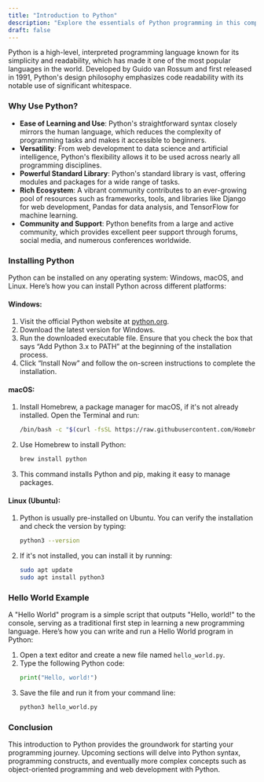 ```yaml
---
title: "Introduction to Python"
description: "Explore the essentials of Python programming in this comprehensive introduction. Discover why Python is favored for its simplicity and versatility across many disciplines, learn how to install it on different operating systems, and write your first Python program."
draft: false
---
```


Python is a high-level, interpreted programming language known for its simplicity and readability, which has made it one of the most popular languages in the world. Developed by Guido van Rossum and first released in 1991, Python's design philosophy emphasizes code readability with its notable use of significant whitespace.

### Why Use Python?

- **Ease of Learning and Use**: Python's straightforward syntax closely mirrors the human language, which reduces the complexity of programming tasks and makes it accessible to beginners.
- **Versatility**: From web development to data science and artificial intelligence, Python's flexibility allows it to be used across nearly all programming disciplines.
- **Powerful Standard Library**: Python's standard library is vast, offering modules and packages for a wide range of tasks.
- **Rich Ecosystem**: A vibrant community contributes to an ever-growing pool of resources such as frameworks, tools, and libraries like Django for web development, Pandas for data analysis, and TensorFlow for machine learning.
- **Community and Support**: Python benefits from a large and active community, which provides excellent peer support through forums, social media, and numerous conferences worldwide.

### Installing Python

Python can be installed on any operating system: Windows, macOS, and Linux. Here’s how you can install Python across different platforms:

#### Windows:
1. Visit the official Python website at [python.org](https://www.python.org/downloads/).
2. Download the latest version for Windows.
3. Run the downloaded executable file. Ensure that you check the box that says “Add Python 3.x to PATH” at the beginning of the installation process.
4. Click “Install Now” and follow the on-screen instructions to complete the installation.

#### macOS:
1. Install Homebrew, a package manager for macOS, if it's not already installed. Open the Terminal and run:
   ```bash
   /bin/bash -c "$(curl -fsSL https://raw.githubusercontent.com/Homebrew/install/HEAD/install.sh)"
   ```
2. Use Homebrew to install Python:
   ```bash
   brew install python
   ```
3. This command installs Python and pip, making it easy to manage packages.

#### Linux (Ubuntu):
1. Python is usually pre-installed on Ubuntu. You can verify the installation and check the version by typing:
   ```bash
   python3 --version
   ```
2. If it's not installed, you can install it by running:
   ```bash
   sudo apt update
   sudo apt install python3
   ```

### Hello World Example

A "Hello World" program is a simple script that outputs "Hello, world!" to the console, serving as a traditional first step in learning a new programming language. Here’s how you can write and run a Hello World program in Python:

1. Open a text editor and create a new file named `hello_world.py`.
2. Type the following Python code:
   ```python
   print("Hello, world!")
   ```
3. Save the file and run it from your command line:
   ```bash
   python3 hello_world.py
   ```

### Conclusion

This introduction to Python provides the groundwork for starting your programming journey. Upcoming sections will delve into Python syntax, programming constructs, and eventually more complex concepts such as object-oriented programming and web development with Python.
